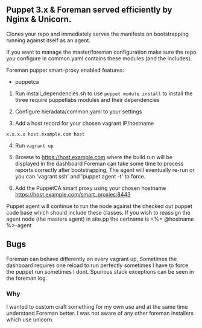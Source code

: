 ## Puppet 3.x & Foreman served efficiently by Nginx & Unicorn. 

Clones your repo and immediately serves the manifests on bootstrapping running against itself as an agent.

If you want to manage the master/foreman configuration make sure the repo you configure in common.yaml contains these modules (and the includes).

Foreman puppet smart-proxy enabled features:
 - puppetca

1. Run install_dependencies.sh to use `puppet module install` to install the three require puppetlabs modules and their dependencies

2. Configure hieradata/common.yaml to your settings

3. Add a host record for your chosen vagrant IP/hostname 
```
x.x.x.x host.example.com host
```

4. Run `vagrant up`

5. Browse to https://host.example.com where the build run will be displayed in the dashboard
Foreman can take some time to process reports correctly after bootstrapping, The agent will eventually re-run or you can 'vagrant ssh' and 'puppet agent -t' to force.
 
6. Add the PuppetCA smart proxy using your chosen hostname https://host.example.com/smart_proxies:8443


Puppet agent will continue to run the node against the checked out puppet code base which should include these classes.
If you wish to reassign the agent node (the masters agent) in site.pp the certname is <%= @hostname %>-agent
 

## Bugs
Foreman can behave differently on every vagrant up, Sometimes the dashboard requires one reload to run perfectly sometimes I have to force the puppet run sometimes I dont.
Spurious stack exceptions can be seen in the foreman log.

### Why
I wanted to custom craft something for my own use and at the same time understand Foreman better.
I was not aware of any other foreman installers which use unicorn.